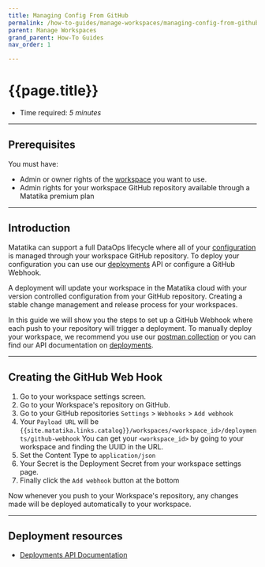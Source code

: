 ```yaml
---
title: Managing Config From GitHub
permalink: /how-to-guides/manage-workspaces/managing-config-from-github
parent: Manage Workspaces
grand_parent: How-To Guides
nav_order: 1

---
```


# {{page.title}}

- Time required: _5 minutes_

---

## Prerequisites

You must have:

- Admin or owner rights of the [workspace]({{site.baseurl}}/glossary#workspace) you want to use.
- Admin rights for your workspace GitHub repository available through a Matatika premium plan

---

## Introduction

Matatika can support a full DataOps lifecycle where all of your [configuration]({{site.baseurl}}/dataml) is managed through your workspace GitHub repository. To deploy your configuration you can use our [deployments]({{site.baseurl}}/api/resources/deployments) API or configure a GitHub Webhook.

A deployment will update your workspace in the Matatika cloud with your version controlled configuration from your GitHub repository. Creating a stable change management and release process for your workspaces.

In this guide we will show you the steps to set up a GitHub Webhook where each push to your repository will trigger a deployment. To manually deploy your workspace, we recommend you use our [postman collection]({{site.baseurl}}/api/postman-collection) or you can find our API documentation on [deployments]({{site.baseurl}}/api/resources/deployments).

---

## Creating the GitHub Web Hook

1. Go to your workspace settings screen.
2. Go to your Workspace's repository on GitHub.
3. Go to your GitHub repositories `Settings` > `Webhooks` > `Add webhook`
4. Your `Payload URL` will be `{{site.matatika.links.catalog}}/workspaces/<workspace_id>/deployments/github-webhook`
You can get your `<workspace_id>` by going to your workspace and finding the UUID in the URL.
5. Set the Content Type to `application/json`
6. Your Secret is the Deployment Secret from your workspace settings page.
7. Finally click the `Add webhook` button at the bottom

Now whenever you push to your Workspace's repository, any changes made will be deployed automatically to your workspace.

---

## Deployment resources

- [Deployments API Documentation]({{site.baseurl}}/api/resources/deployments)
